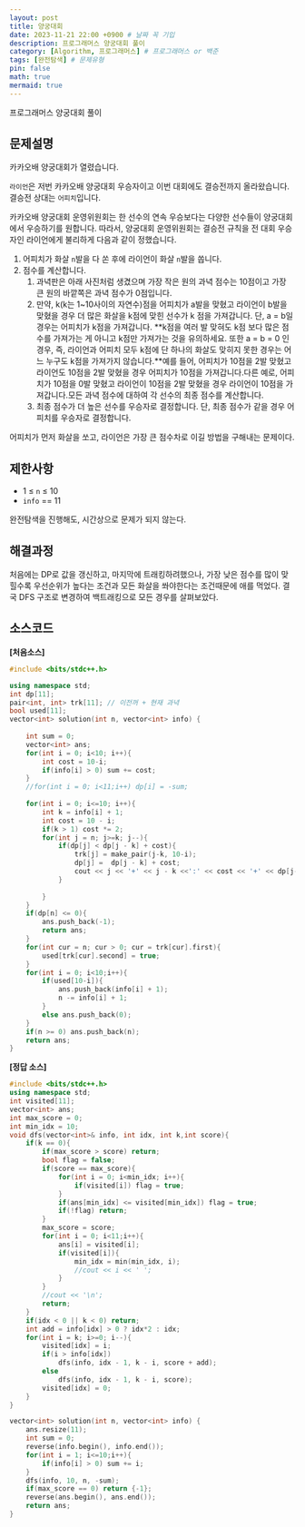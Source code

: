 ```yaml
---
layout: post
title: 양궁대회
date: 2023-11-21 22:00 +0900 # 날짜 꼭 기입
description: 프로그래머스 양궁대회 풀이
category: [Algorithm, 프로그래머스] # 프로그래머스 or 백준
tags: [완전탐색] # 문제유형
pin: false
math: true
mermaid: true
---
```

프로그래머스 양궁대회 풀이
<!--more-->


## 문제설명


카카오배 양궁대회가 열렸습니다.


`라이언`은 저번 카카오배 양궁대회 우승자이고 이번 대회에도 결승전까지 올라왔습니다. 결승전 상대는 `어피치`입니다.


카카오배 양궁대회 운영위원회는 한 선수의 연속 우승보다는 다양한 선수들이 양궁대회에서 우승하기를 원합니다. 따라서, 양궁대회 운영위원회는 결승전 규칙을 전 대회 우승자인 라이언에게 불리하게 다음과 같이 정했습니다.

1. 어피치가 화살 `n`발을 다 쏜 후에 라이언이 화살 `n`발을 쏩니다.
2. 점수를 계산합니다.
	1. 과녁판은 아래 사진처럼 생겼으며 가장 작은 원의 과녁 점수는 10점이고 가장 큰 원의 바깥쪽은 과녁 점수가 0점입니다.
	2. 만약, k(k는 1~10사이의 자연수)점을 어피치가 a발을 맞혔고 라이언이 b발을 맞혔을 경우 더 많은 화살을 k점에 맞힌 선수가 k 점을 가져갑니다. 단, a = b일 경우는 어피치가 k점을 가져갑니다. **k점을 여러 발 맞혀도 k점 보다 많은 점수를 가져가는 게 아니고 k점만 가져가는 것을 유의하세요. 또한 a = b = 0 인 경우, 즉, 라이언과 어피치 모두 k점에 단 하나의 화살도 맞히지 못한 경우는 어느 누구도 k점을 가져가지 않습니다.**예를 들어, 어피치가 10점을 2발 맞혔고 라이언도 10점을 2발 맞혔을 경우 어피치가 10점을 가져갑니다.다른 예로, 어피치가 10점을 0발 맞혔고 라이언이 10점을 2발 맞혔을 경우 라이언이 10점을 가져갑니다.모든 과녁 점수에 대하여 각 선수의 최종 점수를 계산합니다.
	3. 최종 점수가 더 높은 선수를 우승자로 결정합니다. 단, 최종 점수가 같을 경우 어피치를 우승자로 결정합니다.

어피치가 먼저 화살을 쏘고, 라이언은 가장 큰 점수차로 이길 방법을 구해내는 문제이다.


## 제한사항

- 1 ≤ `n` ≤ 10
- `info` == 11

완전탐색을 진행해도, 시간상으로 문제가 되지 않는다.



## 해결과정


처음에는 DP로 값을 갱신하고, 마지막에 트래킹하려했으나, 가장 낮은 점수를 많이 맞힐수록 우선순위가 높다는 조건과 모든 화살을 쏴야한다는 조건때문에 애를 먹었다. 결국 DFS 구조로 변경하여 백트래킹으로 모든 경우를 살펴보았다.


## 소스코드


**[처음소스]**


```c++
#include <bits/stdc++.h>

using namespace std;
int dp[11];
pair<int, int> trk[11]; // 이전꺼 + 현재 과녁
bool used[11];
vector<int> solution(int n, vector<int> info) {
    
    int sum = 0;
    vector<int> ans;
    for(int i = 0; i<10; i++){
        int cost = 10-i;
        if(info[i] > 0) sum += cost;
    }
    //for(int i = 0; i<11;i++) dp[i] = -sum;
    
    for(int i = 0; i<=10; i++){
        int k = info[i] + 1;
        int cost = 10 - i;
        if(k > 1) cost *= 2;
        for(int j = n; j>=k; j--){
            if(dp[j] < dp[j - k] + cost){
                trk[j] = make_pair(j-k, 10-i);
                dp[j] =  dp[j - k] + cost;
                cout << j << '+' << j - k <<':' << cost << '+' << dp[j-k] << '\n';
            }
            
        }
    }
    if(dp[n] <= 0){ 
        ans.push_back(-1);
        return ans;
    }
    for(int cur = n; cur > 0; cur = trk[cur].first){
        used[trk[cur].second] = true;
    }
    for(int i = 0; i<10;i++){
        if(used[10-i]){
            ans.push_back(info[i] + 1);
            n -= info[i] + 1;
        }
        else ans.push_back(0);
    }
    if(n >= 0) ans.push_back(n);
    return ans;
}
```


**[정답 소스]**


```c++
#include <bits/stdc++.h>
using namespace std;
int visited[11];
vector<int> ans;
int max_score = 0;
int min_idx = 10;
void dfs(vector<int>& info, int idx, int k,int score){
    if(k == 0){
        if(max_score > score) return;
        bool flag = false;
        if(score == max_score){
            for(int i = 0; i<min_idx; i++){
                if(visited[i]) flag = true;
            }
            if(ans[min_idx] <= visited[min_idx]) flag = true;
            if(!flag) return;
        }
        max_score = score;
        for(int i = 0; i<11;i++){
            ans[i] = visited[i];
            if(visited[i]){
                min_idx = min(min_idx, i);
                //cout << i << ' ';
            }
        }
        //cout << '\n';
        return;
    }
    if(idx < 0 || k < 0) return;
    int add = info[idx] > 0 ? idx*2 : idx;
    for(int i = k; i>=0; i--){
        visited[idx] = i;
        if(i > info[idx])
            dfs(info, idx - 1, k - i, score + add);  
        else
            dfs(info, idx - 1, k - i, score);  
        visited[idx] = 0;   
    } 
}

vector<int> solution(int n, vector<int> info) {
    ans.resize(11);
    int sum = 0;
    reverse(info.begin(), info.end());
    for(int i = 1; i<=10;i++){
        if(info[i] > 0) sum += i;
    }
    dfs(info, 10, n, -sum);
    if(max_score == 0) return {-1};
    reverse(ans.begin(), ans.end());
    return ans;
}
```


